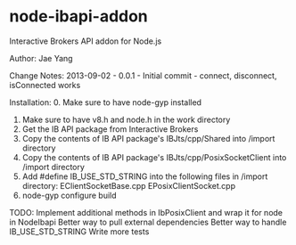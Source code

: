 node-ibapi-addon
================
Interactive Brokers API addon for Node.js

Author: Jae Yang


Change Notes:
2013-09-02 - 0.0.1 - Initial commit - connect, disconnect, isConnected works

Installation:
0. Make sure to have node-gyp installed
1. Make sure to have v8.h and node.h in the work directory
2. Get the IB API package from Interactive Brokers
3. Copy the contents of IB API package's 
    IBJts/cpp/Shared into /import directory
4. Copy the contents of IB API package's
    IBJts/cpp/PosixSocketClient into /import directory
5. Add #define IB_USE_STD_STRING into the following files in /import directory:
    EClientSocketBase.cpp
    EPosixClientSocket.cpp
6. node-gyp configure build


TODO:
Implement additional methods in IbPosixClient and wrap it for node in NodeIbapi
Better way to pull external dependencies
Better way to handle IB_USE_STD_STRING
Write more tests
